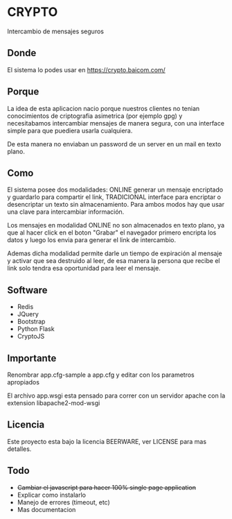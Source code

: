 # CRYPTO

Intercambio de mensajes seguros

## Donde

El sistema lo podes usar en https://crypto.baicom.com/

## Porque

La idea de esta aplicacion nacio porque nuestros clientes no tenian conocimientos de criptografia asimetrica (por ejemplo gpg) y necesitabamos intercambiar mensajes de manera segura, con una interface simple para que puediera usarla cualquiera.

De esta manera no enviaban un password de un server en un mail en texto plano.

## Como

El sistema posee dos modalidades: ONLINE generar un mensaje encriptado y guardarlo para compartir el link, TRADICIONAL interface para encriptar o desencriptar un texto sin almacenamiento. Para ambos modos hay que usar una clave para intercambiar información.

Los mensajes en modalidad ONLINE no son almacenados en texto plano, ya que al hacer click en el boton "Grabar" el navegador primero encripta los datos y luego los envia para generar el link de intercambio.

Ademas dicha modalidad permite darle un tiempo de expiración al mensaje y activar que sea destruido al leer, de esa manera la persona que recibe el link solo tendra esa oportunidad para leer el mensaje.

## Software 

- Redis
- JQuery
- Bootstrap
- Python Flask
- CryptoJS

## Importante

Renombrar app.cfg-sample a app.cfg y editar con los parametros apropiados

El archivo app.wsgi esta pensado para correr con un servidor apache con la extension libapache2-mod-wsgi 

## Licencia

Este proyecto esta bajo la licencia BEERWARE, ver LICENSE para mas detalles.

## Todo

- ~~Cambiar el javascript para hacer 100% single page application~~
- Explicar como instalarlo
- Manejo de errores (timeout, etc)
- Mas documentacion 

